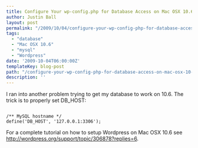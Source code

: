 ```yaml
---
title: Configure Your wp-config.php for Database Access on Mac OSX 10.6
author: Justin Ball
layout: post
permalink: "/2009/10/04/configure-your-wp-config-php-for-database-access-on-mac-osx-10-6/"
tags:
  - "database"
  - "Mac OSX 10.6"
  - "mysql"
  - "Wordpress"
date: '2009-10-04T06:00:00Z'
templateKey: blog-post
path: "/configure-your-wp-config-php-for-database-access-on-mac-osx-10-6"
description: ''
---
```


I ran into another problem trying to get my database to work on 10.6.  The trick is to properly set DB_HOST:

<pre><code class="php">
/** MySQL hostname */
define('DB_HOST', '127.0.0.1:3306');
</pre></code>

For a complete tutorial on how to setup Wordpress on Mac OSX 10.6 see <a href="http://wordpress.org/support/topic/306878?replies=6">http://wordpress.org/support/topic/306878?replies=6</a>.

